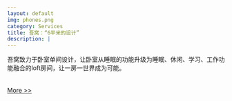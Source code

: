 ```yaml
---
layout: default
img: phones.png
category: Services
title: 吾窝：“6平米的设计”
description: |
---
```

 吾窝致力于卧室单间设计，让卧室从睡眠的功能升级为睡眠、休闲、学习、工作功能融合的loft房间，让一房一世界成为可能。
 <br> <br> <br>
 <a class="button tiny radius" href="https://www.zunar.com.cn/">More >></a>